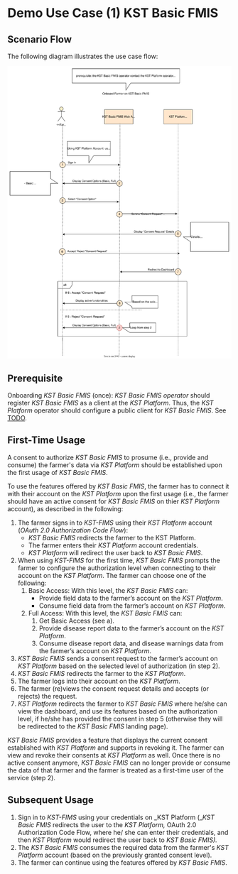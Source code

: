 # Demo Use Case (1) KST Basic FMIS

## Scenario Flow

The following diagram illustrates the use case flow:

![Scenario Flow](<../SVG/Use Case 1 - Flow.svg>)

## Prerequisite

Onboarding  _KST Basic FMIS_ (once): _KST Basic FMIS operator_  should register  _KST Basic FMIS_ as a client at the  _KST Platform_. Thus, the  _KST Platform_  operator should configure a public client  for  _KST Basic FMIS_. See [TODO]().

## First-Time Usage

A consent to authorize  _KST Basic FMIS_  to prosume (i.e., provide and consume) the farmer's data via  _KST Platform_ should be established upon the first usage of _KST Basic FMIS_.

To use the features offered by  _KST Basic FMIS_, the farmer has to connect it with their account on the  _KST Platform_  upon the first usage (i.e., the farmer should have an active consent for  _KST Basic FMIS_ on thier  _KST Platform_ account), as described in the following:

1. The farmer signs in to  _KST-FIMS_ using their _KST Platform_ account (_OAuth 2.0 Authorization Code Flow_):  
    - _KST Basic FMIS_ redirects the farmer to the KST Platform.  
    - The farmer enters their _KST Platform_ account credentials.
    - _KST Platform_  will redirect the user back to  _KST Basic FMIS_.  
2. When using _KST-FIMS_  for the first time, _KST Basic FMIS_ prompts the farmer to configure the authorization level when connecting to their account on the  _KST Platform_. The farmer can choose one of the following:
    1. Basic Access: With this level, the  _KST Basic FMIS_  can:
        - Provide field data to the farmer’s account on the  _KST Platform_.
        - Consume field data from the farmer’s account on  _KST Platform_.
    2. Full Access: With this level, the  _KST Basic FMIS_ can:
        1. Get Basic Access (see a).
        2. Provide disease report data to the farmer’s account on the  _KST Platform_.
        3. Consume disease report data, and disease warnings data from the farmer’s account on _KST Platform_.
3. _KST Basic FMIS_ sends a consent request to the farmer’s account on  _KST Platform_  based on the selected level of authorization (in step 2).
4. _KST Basic FMIS_  redirects the farmer to the  _KST Platform_.
5. The farmer logs into their account on the  _KST Platform_.
6. The farmer (re)views the consent request details and accepts (or rejects) the request.
7. _KST Platform_ redirects the farmer to _KST Basic FMIS_ where he/she can view the dashboard, and use its features based on the authorization level, if he/she has provided the consent in step 5 (otherwise they will be redirected to the _KST Basic FMIS_ landing page).

_KST Basic FMIS_ provides a feature that displays the current consent established with  _KST Platform_  and supports in revoking it. The farmer can view and revoke their consents at  _KST Platform_  as well. Once there is no active consent anymore, _KST Basic FMIS_ can no longer provide or consume the data of that farmer and the farmer is treated as a first-time user of the service (step 2).

## Subsequent Usage

1. Sign in to  _KST-FIMS_ using your credentials on  _KST Platform (__KST Basic FMIS_  redirects the user to the  _KST Platform,_ OAuth 2.0 Authorization Code Flow, where he/ she can enter their credentials, and then  _KST Platform_ would redirect the user back to  _KST Basic FMIS)._
2. The  _KST Basic FMIS_ consumes the required data from the farmer's  _KST Platform_  account (based on the previously granted consent level).
3. The farmer can  continue using the features offered by  _KST Basic FMIS_.
